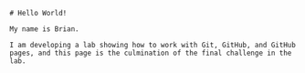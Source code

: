     # Hello World!

    My name is Brian.

    I am developing a lab showing how to work with Git, GitHub, and GitHub pages, and this page is the culmination of the final challenge in the lab.
    